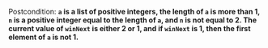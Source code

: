 Postcondition: **`a` is a list of positive integers, the length of `a` is more than 1, `n` is a positive integer equal to the length of `a`, and `n` is not equal to 2. The current value of `winNext` is either 2 or 1, and if `winNext` is 1, then the first element of `a` is not 1.**